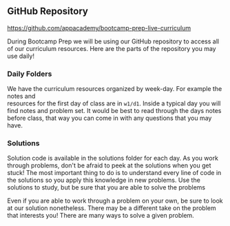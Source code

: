## GitHub Repository

https://github.com/appacademy/bootcamp-prep-live-curriculum

During Bootcamp Prep we will be using our GitHub repository to access all of our
curriculum resources. Here are the parts of the repository you may use daily!

### Daily Folders

We have the curriculum resources organized by week-day. For example the notes and  
resources for the first day of class are in `w1/d1`. Inside a typical day you will
find notes and problem set. It would be best to read through the days notes before class,
that way you can come in with any questions that you may have.

### Solutions

Solution code is available in the solutions folder for each day. As you work through
problems, don't be afraid to peek at the solutions when you get stuck! The most
important thing to do is to understand every line of code in the solutions so you
apply this knowledge in new problems. Use the solutions to study, but be sure that
you are able to solve the problems

Even if you are able to work through a problem on your own, be sure to look at our
solution nonetheless. There may be a different take on the problem that interests you!
There are many ways to solve a given problem.
